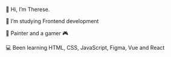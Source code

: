 👋 Hi, I’m Therese.

🌱 I’m studying Frontend development

🎨 Painter and a gamer 🎮

💻 Been learning HTML, CSS, JavaScript, Figma, Vue and React
